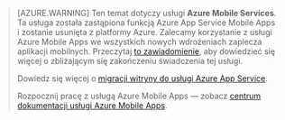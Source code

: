 >[AZURE.WARNING] Ten temat dotyczy usługi **Azure Mobile Services**.  Ta usługa została zastąpiona funkcją Azure App Service Mobile Apps i zostanie usunięta z platformy Azure.  Zalecamy korzystanie z usługi Azure Mobile Apps we wszystkich nowych wdrożeniach zaplecza aplikacji mobilnych.  Przeczytaj [to zawiadomienie](https://azure.microsoft.com/blog/transition-of-azure-mobile-services/), aby dowiedzieć się więcej o zbliżającym się zakończeniu świadczenia tej usługi.  
> 
> Dowiedz się więcej o [migracji witryny do usługi Azure App Service](../articles/app-service-mobile/app-service-mobile-migrating-from-mobile-services.md).
>
> Rozpocznij pracę z usługą Azure Mobile Apps — zobacz [centrum dokumentacji usługi Azure Mobile Apps](https://azure.microsoft.com/documentation/learning-paths/appservice-mobileapps/).


<!--HONumber=Sep16_HO3-->


